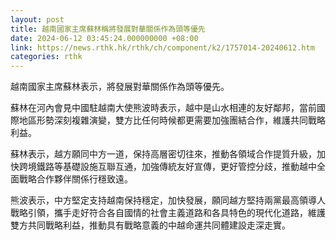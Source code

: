 ```yaml
---
layout: post
title: 越南國家主席蘇林稱將發展對華關係作為頭等優先
date: 2024-06-12 03:45:24.000000000 +08:00
link: https://news.rthk.hk/rthk/ch/component/k2/1757014-20240612.htm
categories: rthk
---
```


越南國家主席蘇林表示，將發展對華關係作為頭等優先。

蘇林在河內會見中國駐越南大使熊波時表示，越中是山水相連的友好鄰邦，當前國際地區形勢深刻複雜演變，雙方比任何時候都更需要加強團結合作，維護共同戰略利益。

蘇林表示，越方願同中方一道，保持高層密切往來，推動各領域合作提質升級，加快跨境鐵路等基礎設施互聯互通，加強傳統友好宣傳，更好管控分歧，推動越中全面戰略合作夥伴關係行穩致遠。

熊波表示，中方堅定支持越南保持穩定，加快發展，願同越方堅持兩黨最高領導人戰略引領，攜手走好符合各自國情的社會主義道路和各具特色的現代化道路，維護雙方共同戰略利益，推動具有戰略意義的中越命運共同體建設走深走實。
